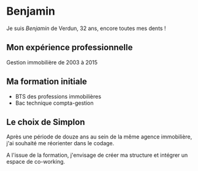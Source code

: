 # Benjamin

Je suis _Benjamin_ de Verdun, 32 ans, encore toutes mes dents !


## Mon expérience professionnelle

Gestion immobilière de 2003 à 2015


## Ma formation initiale

* BTS des professions immobilières
* Bac technique compta-gestion


## Le choix de Simplon

Après une période de douze ans au sein de la même agence immobilière,
j'ai souhaité me réorienter dans le codage.

A l'issue de la formation, j'envisage de créer ma structure et intégrer un
espace de co-working.